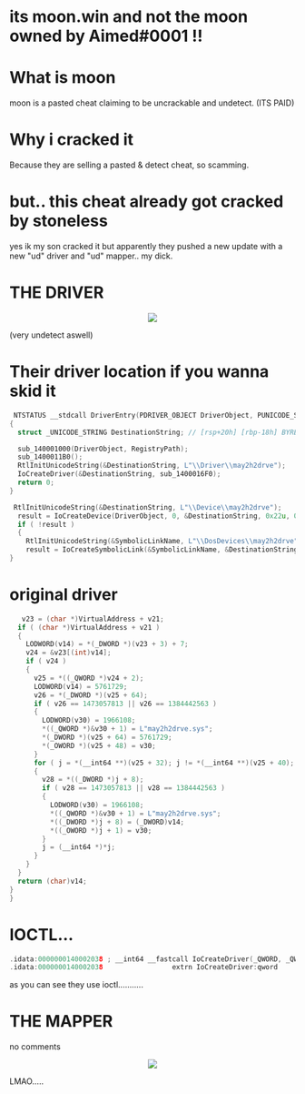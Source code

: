 # its moon.win and not the moon owned by Aimed#0001 !!

# What is moon
moon is a pasted cheat claiming to be uncrackable and undetect. (ITS PAID)
# Why i cracked it
Because they are selling a pasted & detect cheat, so scamming.

# but.. this cheat already got cracked by stoneless
yes ik my son cracked it but apparently they pushed a new update with a new "ud" driver and "ud" mapper.. my dick.

# THE DRIVER
<div align="center">
    <img src="https://cdn.discordapp.com/attachments/914987108387663953/914996533429174322/unknown.png"/>
</div>

(very undetect aswell)

# Their driver location if you wanna skid it
```cpp
 NTSTATUS __stdcall DriverEntry(PDRIVER_OBJECT DriverObject, PUNICODE_STRING RegistryPath)
{
  struct _UNICODE_STRING DestinationString; // [rsp+20h] [rbp-18h] BYREF

  sub_140001000(DriverObject, RegistryPath);
  sub_1400011B0();
  RtlInitUnicodeString(&DestinationString, L"\\Driver\\may2h2drve");
  IoCreateDriver(&DestinationString, sub_1400016F0);
  return 0;
}
```
```cpp
 RtlInitUnicodeString(&DestinationString, L"\\Device\\may2h2drve");
  result = IoCreateDevice(DriverObject, 0, &DestinationString, 0x22u, 0x100u, 0, &DeviceObject);
  if ( !result )
  {
    RtlInitUnicodeString(&SymbolicLinkName, L"\\DosDevices\\may2h2drve");
    result = IoCreateSymbolicLink(&SymbolicLinkName, &DestinationString);
}
```

# original driver
```cpp
   v23 = (char *)VirtualAddress + v21;
  if ( (char *)VirtualAddress + v21 )
  {
    LODWORD(v14) = *(_DWORD *)(v23 + 3) + 7;
    v24 = &v23[(int)v14];
    if ( v24 )
    {
      v25 = *((_QWORD *)v24 + 2);
      LODWORD(v14) = 5761729;
      v26 = *(_DWORD *)(v25 + 64);
      if ( v26 == 1473057813 || v26 == 1384442563 )
      {
        LODWORD(v30) = 1966108;
        *((_QWORD *)&v30 + 1) = L"may2h2drve.sys";
        *(_DWORD *)(v25 + 64) = 5761729;
        *(_OWORD *)(v25 + 48) = v30;
      }
      for ( j = *(__int64 **)(v25 + 32); j != *(__int64 **)(v25 + 40); LODWORD(v14) = (_DWORD)v14 + 1 )
      {
        v28 = *((_DWORD *)j + 8);
        if ( v28 == 1473057813 || v28 == 1384442563 )
        {
          LODWORD(v30) = 1966108;
          *((_QWORD *)&v30 + 1) = L"may2h2drve.sys";
          *((_DWORD *)j + 8) = (_DWORD)v14;
          *((_OWORD *)j + 1) = v30;
        }
        j = (__int64 *)*j;
      }
    }
  }
  return (char)v14;
}
}
```

# IOCTL...

```cpp
.idata:0000000140002038 ; __int64 __fastcall IoCreateDriver(_QWORD, _QWORD)
.idata:0000000140002038                 extrn IoCreateDriver:qword
```
as you can see they use ioctl...........


# THE MAPPER

no comments
<div align="center">
    <img src="https://cdn.discordapp.com/attachments/910143447569166398/914995630240325742/unknown.png"/>
</div>

LMAO.....
